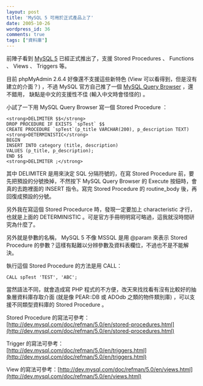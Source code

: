 ```yaml
---
layout: post
title: 'MySQL 5 可用於正式產品上了'
date: 2005-10-26
wordpress_id: 36
comments: true
tags: ["資料庫"]
---
```


前陣子看到 [MySQL 5](http://www.mysql.com) 已經正式推出了，支援 Stored Procedures 、 Functions 、 Views 、 Triggers 等。

目前 phpMyAdmin 2.6.4 好像還不支援這些新特色 (View 可以看得到，但是沒有建立的介面？) ，不過 MySQL 官方自己推了一個 [MySQL Query Browser](http://dev.mysql.com/downloads/query-browser/1.1.html) ，還不錯用， 缺點是中文的支援性不佳 (輸入中文時會怪怪的) 。

小試了一下用 MySQL Query Browser 寫一個 Stored Procedure ：

```
<strong>DELIMITER $$</strong>
DROP PROCEDURE IF EXISTS `spTest` $$
CREATE PROCEDURE `spTest`(p_title VARCHAR(200), p_description TEXT)
<strong>DETERMINISTIC</strong>
BEGIN
INSERT INTO category (title, description)
VALUES (p_title, p_description);
END $$
<strong>DELIMITER ;</strong>

```

其中 DELIMITER 是用來決定 SQL 分隔符號的，在寫 Stored Procedure 前，要先把預設的分號換掉，不然按下 MySQL Query Browser 的 Execute 按鈕時，會真的去跑裡面的 INSERT 指令。寫完 Stored Procedure 的 routine_body 後，再回復成預設的分號。

另外我在寫這個 Stored Procedurce 時，發現一定要加上 characteristic 才行，也就是上面的 DETERMINISTIC 。可是官方手冊明明寫可略過，這我就沒時間研究為什麼了。

另外就是參數的名稱， MySQL 5 不像 MSSQL 是用 @param 來表示 Stored Procedure 的參數？這樣有點難以分辨參數及資料表欄位，不過也不是不能解決。

執行這個 Stored Procedure 的方法是用 CALL：

```
CALL spTest 'TEST', 'ABC';

```

當然語法不同，就會造成寫 PHP 程式的不方便，改天來找找看有沒有比較好的抽象層資料庫存取介面 (就是像 PEAR::DB 或 ADOdb 之類的物件類別庫) ，可以支援不同類型資料庫的 Stored Procedure 。

Stored Procedure 的寫法可參考：[http://dev.mysql.com/doc/refman/5.0/en/stored-procedures.html](http://dev.mysql.com/doc/refman/5.0/en/stored-procedures.html)

Trigger 的寫法可參考：[http://dev.mysql.com/doc/refman/5.0/en/triggers.html](http://dev.mysql.com/doc/refman/5.0/en/triggers.html)

View 的寫法可參考：[http://dev.mysql.com/doc/refman/5.0/en/views.html](http://dev.mysql.com/doc/refman/5.0/en/views.html)
